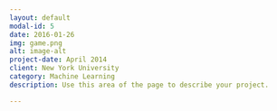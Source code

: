 ```yaml
---
layout: default
modal-id: 5
date: 2016-01-26
img: game.png
alt: image-alt
project-date: April 2014
client: New York University
category: Machine Learning
description: Use this area of the page to describe your project.

---
```

